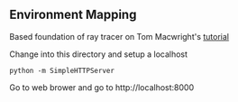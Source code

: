 ## Environment Mapping

Based foundation of ray tracer on Tom Macwright's [tutorial](https://tmcw.github.io/literate-raytracer/)

Change into this directory and setup a localhost 
```
python -m SimpleHTTPServer
```

Go to web brower and go to http://localhost:8000
